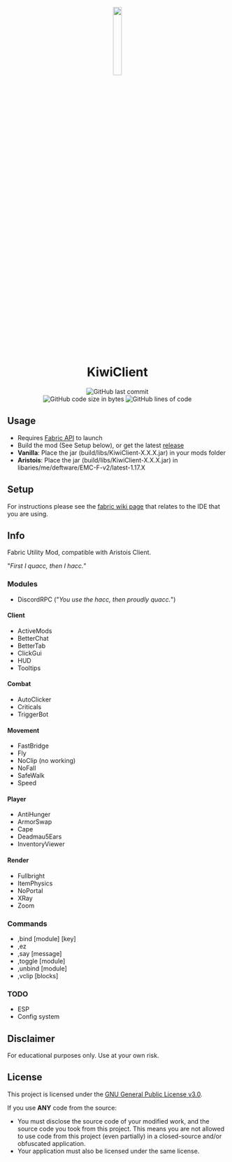 <p align="center">
<img src="https://cdn.discordapp.com/emojis/783170477115965480.gif?v=1" width="20%"/>
</p>

<h1 align="center">KiwiClient</h1>

<div align="center">
    <img src="https://img.shields.io/github/last-commit/TangyKiwi/KiwiClient" alt="GitHub last commit"/>
    <br>
    <img src="https://img.shields.io/github/languages/code-size/TangyKiwi/KiwiClient" alt="GitHub code size in bytes"/>
    <img src="https://tokei.rs/b1/github/TangyKiwi/KiwiClient" alt="GitHub lines of code"/>
    <br>
</div>


## Usage
- Requires [Fabric API](https://www.curseforge.com/minecraft/mc-mods/fabric-api/files) to launch
- Build the mod (See Setup below), or get the latest [release](https://github.com/TangyKiwi/KiwiClient/releases)
- **Vanilla**: Place the jar (build/libs/KiwiClient-X.X.X.jar) in your mods folder
- **Aristois**: Place the jar (build/libs/KiwiClient-X.X.X.jar) in libaries/me/deftware/EMC-F-v2/latest-1.17.X

## Setup

For instructions please see the [fabric wiki page](https://fabricmc.net/wiki/tutorial:setup) that relates to the IDE that you are using.

## Info

Fabric Utility Mod, compatible with Aristois Client.

"_First I quacc, then I hacc._"

### Modules

- DiscordRPC ("_You use the hacc, then proudly quacc._")

#### Client
- ActiveMods
- BetterChat
- BetterTab
- ClickGui
- HUD
- Tooltips

#### Combat
- AutoClicker
- Criticals
- TriggerBot

#### Movement
- FastBridge 
- Fly
- NoClip (no working)
- NoFall
- SafeWalk
- Speed

#### Player
- AntiHunger
- ArmorSwap
- Cape
- Deadmau5Ears
- InventoryViewer

#### Render
- Fullbright
- ItemPhysics
- NoPortal
- XRay
- Zoom

### Commands
- ,bind [module] [key]
- ,ez
- ,say [message]
- ,toggle [module]
- ,unbind [module]
- ,vclip [blocks]

### TODO
- ESP
- Config system

## Disclaimer

For educational purposes only. Use at your own risk.

## License

This project is licensed under the [GNU General Public License v3.0](https://www.gnu.org/licenses/gpl-3.0.en.html).

If you use **ANY** code from the source:
- You must disclose the source code of your modified work, and the source code you took from this project. This means you are not allowed to use code from this project (even partially) in a closed-source and/or obfuscated application.
- Your application must also be licensed under the same license.
